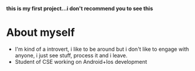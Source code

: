#### this is my first project...i don't recommend you to see this

# About myself
- I'm kind of a introvert, i like to be around but i don't like to engage with anyone,
i just see stuff, process it and i leave.
- Student of CSE working on Android+Ios development 

 
